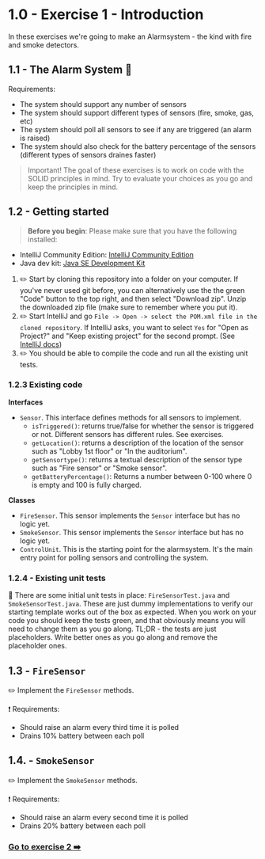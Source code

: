 # 1.0 - Exercise 1 - Introduction

In these exercises we're going to make an Alarmsystem - the kind with fire and smoke detectors.

## 1.1 - The Alarm System :rotating_light:

Requirements:

- The system should support any number of sensors
- The system should support different types of sensors (fire, smoke, gas, etc)
- The system should poll all sensors to see if any are triggered (an alarm is raised)
- The system should also check for the battery percentage of the sensors (different types of sensors draines faster)

> Important! The goal of these exercises is to work on code with the SOLID principles in mind. Try to evaluate your choices as you go and keep the principles in mind.

## 1.2 - Getting started

> **Before you begin**: Please make sure that you have the following installed:

- IntelliJ Community Edition: [IntelliJ Community Edition](https://www.jetbrains.com/idea/download/)
- Java dev kit: [Java SE Development Kit](https://docs.oracle.com/en/java/javase/19/install/overview-jdk-installation.html)

1. :pencil2: Start by cloning this repository into a folder on your computer. If you've never used git before, you can alternatively use the the green "Code" button to the top right, and then select "Download zip". Unzip the downloaded zip file (make sure to remember where you put it).
2. :pencil2: Start IntelliJ and go `File -> Open -> select the POM.xml file in the cloned repository`. If IntelliJ asks, you want to select `Yes` for "Open as Project?" and "Keep existing project" for the second prompt. (See [IntelliJ docs](https://www.jetbrains.com/help/idea/maven-support.html#maven_import_project_start))
3. :pencil2: You should be able to compile the code and run all the existing unit tests.

### 1.2.3 Existing code

**Interfaces**

- `Sensor`. This interface defines methods for all sensors to implement.
	- `isTriggered()`: returns true/false for whether the sensor is triggered or not. Different sensors has different rules. See exercises.
	- `getLocation()`: returns a description of the location of the sensor such as "Lobby 1st floor" or "In the auditorium".
	- `getSensortype()`: returns a textual description of the sensor type such as "Fire sensor" or "Smoke sensor".
	- `getBatteryPercentage()`: Returns a number between 0-100 where 0 is empty and 100 is fully charged.

**Classes**

- `FireSensor`. This sensor implements the `Sensor` interface but has no logic yet.
- `SmokeSensor`. This sensor implements the `Sensor` interface but has no logic yet.
- `ControlUnit`. This is the starting point for the alarmsystem. It's the main entry point for polling sensors and controlling the system.

### 1.2.4 - Existing unit tests

:book: There are some initial unit tests in place: `FireSensorTest.java` and `SmokeSensorTest.java`. These are just dummy implementations to verify our starting template works out of the box as expected.
When you work on your code you should keep the tests green, and that obviously means you will need to change them as you go along. TL;DR - the tests are just placeholders. Write better ones as you go along and remove the placeholder ones.

## 1.3 - `FireSensor`

:pencil2: Implement the `FireSensor` methods.


:exclamation: Requirements:

- Should raise an alarm every third time it is polled
- Drains 10% battery between each poll

## 1.4. - `SmokeSensor`

:pencil2: Implement the `SmokeSensor` methods.


:exclamation: Requirements:

- Should raise an alarm every second time it is polled
- Drains 20% battery between each poll

### [Go to exercise 2 :arrow_right:](../exercise-2/README.md)

